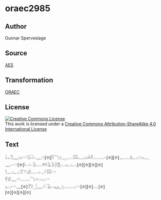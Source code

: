 # oraec2985

## Author

Gunnar Sperveslage

## Source

[AES](https://github.com/simondschweitzer/aes)

## Transformation

[ORAEC](https://oraec.github.io/)

## License

<a rel="license" href="http://creativecommons.org/licenses/by-sa/4.0/"><img alt="Creative Commons License" style="border-width:0" src="https://i.creativecommons.org/l/by-sa/4.0/88x31.png" /></a><br />This work is licensed under a <a rel="license" href="http://creativecommons.org/licenses/by-sa/4.0/">Creative Commons Attribution-ShareAlike 4.0 International License</a>

## Text

𓇋𓏥𓀢𓈖𓂓𓏤𓎡𓅮𓇋𓏏𓈖𓇳[⯑]𓋴𓌉𓆓𓇶𓇾𓐛𓄤𓄤𓄤𓆑𓂓𓏤𓇓𓋹𓐛𓐙𓏏[⯑][⯑]𓉻𓐛𓊢𓂝𓇳𓏤𓆑<br>
𓈖𓏏𓎡[⯑]𓂡𓏏𓅱𓐛𓆷𓄿𓅱𓋴𓆣𓂋𓂞𓂋[⯑][⯑][⯑][⯑]<br>
𓎛𓂝𓂝𓀠𓄣𓏤𓀀𓐛𓁹𓌳𓄤𓄤𓄤𓎡<br>
𓋹𓀀𓈖𓄔𓐛𓂋𓆓𓂧𓏥𓎡<br>
𓂞𓎡𓈖[⯑]𓇋𓀗𓃀𓈖𓍯𓄿𓏏𓈐𓂻𓂋𓂋𓏤𓎡[⯑][⯑]𓐛[⯑]<br>
[⯑][⯑][⯑][⯑]<br>
